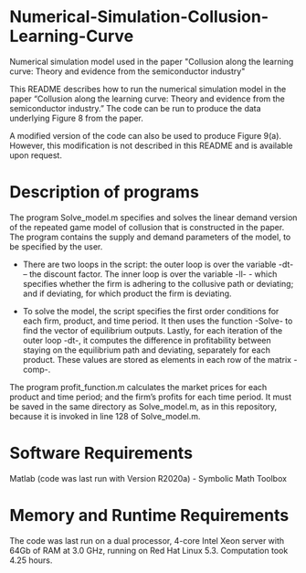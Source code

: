 # Numerical-Simulation-Collusion-Learning-Curve
Numerical simulation model used in the paper "Collusion along the learning curve: Theory and evidence from the semiconductor industry"

This README describes how to run the numerical simulation model in the paper “Collusion along the learning curve: Theory and evidence from the semiconductor industry.” The code can be run to produce the data underlying Figure 8 from the paper.

A modified version of the code can also be used to produce Figure 9(a). However, this modification is not described in this README and is available upon request. 

# Description of programs

The program Solve_model.m specifies and solves the linear demand version of the repeated game model of collusion that is constructed in the paper. The program contains the supply and demand parameters of the model, to be specified by the user.

- There are two loops in the script: the outer loop is over the variable -dt- – the discount factor. The inner loop is over the variable -ll- - which specifies whether the firm is adhering to the collusive path or deviating; and if deviating, for which product the firm is deviating.

- To solve the model, the script specifies the first order conditions for each firm, product, and time period. It then uses the function -Solve- to find the vector of equilibrium outputs. Lastly, for each iteration of the outer loop -dt-, it computes the difference in profitability between staying on the equilibrium path and deviating, separately for each product. These values are stored as elements in each row of the matrix -comp-.

The program profit_function.m calculates the market prices for each product and time period; and the firm’s profits for each time period. It must be saved in the same directory as Solve_model.m, as in this repository, because it is invoked in line 128 of Solve_model.m.

# Software Requirements

Matlab (code was last run with Version R2020a)
	- Symbolic Math Toolbox
	
# Memory and Runtime Requirements

The code was last run on a dual processor, 4-core Intel Xeon server with 64Gb of RAM at 3.0 GHz, running on Red Hat Linux 5.3. Computation took 4.25 hours.
